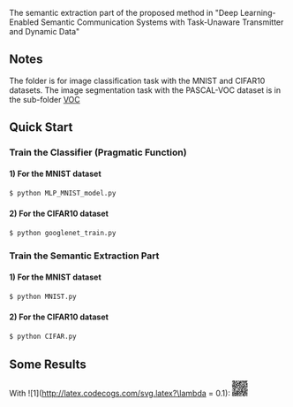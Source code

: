 The semantic extraction part of the proposed method in "Deep Learning-Enabled Semantic Communication Systems with Task-Unaware Transmitter and Dynamic Data"

## Notes
The folder is for image classification task with the MNIST and CIFAR10 datasets. The image segmentation task with the PASCAL-VOC dataset is in the sub-folder [VOC](./VOC)

## Quick Start
### Train the Classifier (Pragmatic Function)

#### 1) For the MNIST dataset
```bash
$ python MLP_MNIST_model.py
```

#### 2) For the CIFAR10 dataset
```bash
$ python googlenet_train.py
```

### Train the Semantic Extraction Part
#### 1) For the MNIST dataset
```bash
$ python MNIST.py
```

#### 2) For the CIFAR10 dataset
```bash
$ python CIFAR.py
```

## Some Results
With ![1](http://latex.codecogs.com/svg.latex?\lambda = 0.1): ![alt text](image_recover_combing/mnist_train_15_0.600000_lambda_1.000000.jpg)

